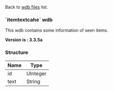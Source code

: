 Back to [wdb files](wdb_files) list.

### \`itemtextcahe\` wdb

This wdb contains some information of seen items.

**Version is : 3.3.5a**

### Structure

| **Name** | **Type** |
|----------|----------|
| id       | UInteger |
| text     | String   |


